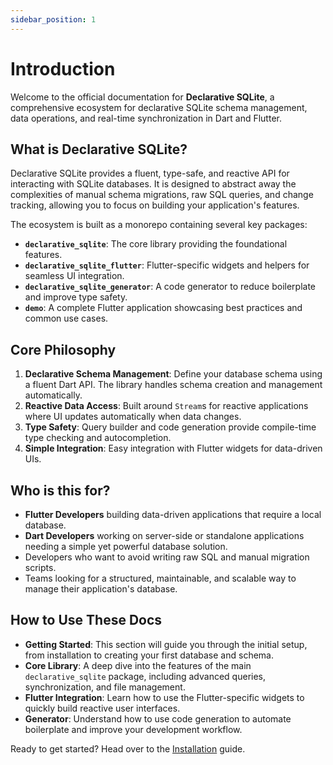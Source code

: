 ```yaml
---
sidebar_position: 1
---
```


# Introduction

Welcome to the official documentation for **Declarative SQLite**, a comprehensive ecosystem for declarative SQLite schema management, data operations, and real-time synchronization in Dart and Flutter.

## What is Declarative SQLite?

Declarative SQLite provides a fluent, type-safe, and reactive API for interacting with SQLite databases. It is designed to abstract away the complexities of manual schema migrations, raw SQL queries, and change tracking, allowing you to focus on building your application's features.

The ecosystem is built as a monorepo containing several key packages:

- **`declarative_sqlite`**: The core library providing the foundational features.
- **`declarative_sqlite_flutter`**: Flutter-specific widgets and helpers for seamless UI integration.
- **`declarative_sqlite_generator`**: A code generator to reduce boilerplate and improve type safety.
- **`demo`**: A complete Flutter application showcasing best practices and common use cases.

## Core Philosophy

1.  **Declarative Schema Management**: Define your database schema using a fluent Dart API. The library handles schema creation and management automatically.
2.  **Reactive Data Access**: Built around `Stream`s for reactive applications where UI updates automatically when data changes.
3.  **Type Safety**: Query builder and code generation provide compile-time type checking and autocompletion.
4.  **Simple Integration**: Easy integration with Flutter widgets for data-driven UIs.

## Who is this for?

- **Flutter Developers** building data-driven applications that require a local database.
- **Dart Developers** working on server-side or standalone applications needing a simple yet powerful database solution.
- Developers who want to avoid writing raw SQL and manual migration scripts.
- Teams looking for a structured, maintainable, and scalable way to manage their application's database.

## How to Use These Docs

- **Getting Started**: This section will guide you through the initial setup, from installation to creating your first database and schema.
- **Core Library**: A deep dive into the features of the main `declarative_sqlite` package, including advanced queries, synchronization, and file management.
- **Flutter Integration**: Learn how to use the Flutter-specific widgets to quickly build reactive user interfaces.
- **Generator**: Understand how to use code generation to automate boilerplate and improve your development workflow.

Ready to get started? Head over to the [Installation](./getting-started/installation.md) guide.
